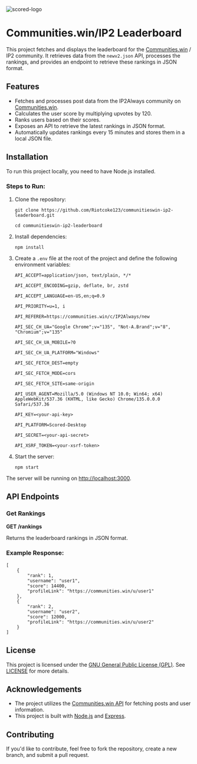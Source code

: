 <!DOCTYPE html>
<html lang="en">
<head>
    <meta charset="UTF-8">
    <meta name="viewport" content="width=device-width, initial-scale=1.0">
    <meta http-equiv="X-UA-Compatible" content="ie=edge">
    
</head>
<body>
<img src="https://github.com/user-attachments/assets/8caa588b-a933-4388-9d97-1d4e13dbdbd9" alt="scored-logo" style="max-width: 100px;">
    <h1>Communities.win/IP2 Leaderboard</h1>
    <p>This project fetches and displays the leaderboard for the <a href="https://communities.win/" target="_blank">Communities.win</a> / IP2 community. It retrieves data from the <code>newv2.json</code> API, processes the rankings, and provides an endpoint to retrieve these rankings in JSON format.</p>
    <h2>Features</h2>
    <ul>
        <li>Fetches and processes post data from the IP2Always community on <a href="https://communities.win/" target="_blank">Communities.win</a>.</li>
        <li>Calculates the user score by multiplying upvotes by 120.</li>
        <li>Ranks users based on their scores.</li>
        <li>Exposes an API to retrieve the latest rankings in JSON format.</li>
        <li>Automatically updates rankings every 15 minutes and stores them in a local JSON file.</li>
    </ul>
    <h2>Installation</h2>
    <p>To run this project locally, you need to have Node.js installed.</p>
    <h3>Steps to Run:</h3>
    <ol>
        <li>Clone the repository:
            <pre><code>git clone https://github.com/Riotcoke123/communitieswin-ip2-leaderboard.git</code></pre>
            <pre><code>cd communitieswin-ip2-leaderboard</code></pre>
        </li>
        <li>Install dependencies:
            <pre><code>npm install</code></pre>
        </li>
        <li>Create a <code>.env</code> file at the root of the project and define the following environment variables:
            <pre><code>API_ACCEPT=application/json, text/plain, */*</code></pre>
            <pre><code>API_ACCEPT_ENCODING=gzip, deflate, br, zstd</code></pre>
            <pre><code>API_ACCEPT_LANGUAGE=en-US,en;q=0.9</code></pre>
            <pre><code>API_PRIORITY=u=1, i</code></pre>
            <pre><code>API_REFERER=https://communities.win/c/IP2Always/new</code></pre>
            <pre><code>API_SEC_CH_UA="Google Chrome";v="135", "Not-A.Brand";v="8", "Chromium";v="135"</code></pre>
            <pre><code>API_SEC_CH_UA_MOBILE=?0</code></pre>
            <pre><code>API_SEC_CH_UA_PLATFORM="Windows"</code></pre>
            <pre><code>API_SEC_FETCH_DEST=empty</code></pre>
            <pre><code>API_SEC_FETCH_MODE=cors</code></pre>
            <pre><code>API_SEC_FETCH_SITE=same-origin</code></pre>
            <pre><code>API_USER_AGENT=Mozilla/5.0 (Windows NT 10.0; Win64; x64) AppleWebKit/537.36 (KHTML, like Gecko) Chrome/135.0.0.0 Safari/537.36</code></pre>
            <pre><code>API_KEY=&lt;your-api-key&gt;</code></pre>
            <pre><code>API_PLATFORM=Scored-Desktop</code></pre>
            <pre><code>API_SECRET=&lt;your-api-secret&gt;</code></pre>
            <pre><code>API_XSRF_TOKEN=&lt;your-xsrf-token&gt;</code></pre>
        </li>
        <li>Start the server:
            <pre><code>npm start</code></pre>
        </li>
    </ol>
    <p>The server will be running on <a href="http://localhost:3000" target="_blank">http://localhost:3000</a>.</p>
    <h2>API Endpoints</h2>
    <h3>Get Rankings</h3>
    <p><strong>GET /rankings</strong></p>
    <p>Returns the leaderboard rankings in JSON format.</p>
    <h3>Example Response:</h3>
    <pre><code>[
    {
        "rank": 1,
        "username": "user1",
        "score": 14400,
        "profileLink": "https://communities.win/u/user1"
    },
    {
        "rank": 2,
        "username": "user2",
        "score": 12000,
        "profileLink": "https://communities.win/u/user2"
    }
]</code></pre>
    <h2>License</h2>
    <p>This project is licensed under the <a href="https://www.gnu.org/licenses/gpl-3.0.html" target="_blank">GNU General Public License (GPL)</a>. See <a href="LICENSE" target="_blank">LICENSE</a> for more details.</p>
    <h2>Acknowledgements</h2>
    <ul>
        <li>The project utilizes the <a href="https://docs.scored.co/" target="_blank">Communities.win API</a> for fetching posts and user information.</li>
        <li>This project is built with <a href="https://nodejs.org/" target="_blank">Node.js</a> and <a href="https://expressjs.com/" target="_blank">Express</a>.</li>
    </ul>
    <h2>Contributing</h2>
    <p>If you'd like to contribute, feel free to fork the repository, create a new branch, and submit a pull request.</p>

</body>
</html>

